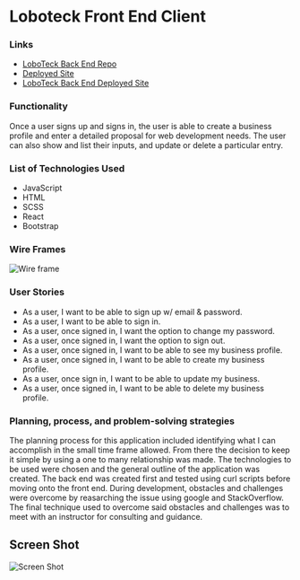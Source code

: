 # Loboteck Front End Client

### Links
- [LoboTeck Back End Repo](https://github.com/Ismaeltech/LoboTeck-Express-API)
- [Deployed Site](https://ismaeltech.github.io/React-Development-Site/#/)
- [LoboTeck Back End Deployed Site](https://loboteck-express.herokuapp.com/)

### Functionality

Once a user signs up and signs in, the user is able to create a business profile and enter a detailed proposal for web development needs. The user can also show and list their inputs, and update or delete a particular entry.

### List of Technologies Used

- JavaScript
- HTML
- SCSS
- React
- Bootstrap

### Wire Frames

![Wire frame](https://i.imgur.com/bhmQxu5.png)

### User Stories
- As a user, I want to be able to sign up w/ email & password.
- As a user, I want to be able to sign in.
- As a user, once signed in, I want the option to change my password.
- As a user, once signed in, I want the option to sign out.
- As a user, once signed in, I want to be able to see my business profile.
- As a user, once signed in, I want to be able to create my business profile.
- As a user, once sign in, I want to be able to update my business.
- As a user, once signed in, I want to be able to delete my business profile.

### Planning, process, and problem-solving strategies

The planning process for this application included identifying what I can accomplish in the small time frame allowed. From there the decision to keep it simple by using a one to many relationship was made. The technologies to be used were chosen and the general outline of the application was created. The back end was created first and tested using curl scripts before moving onto the front end. During development, obstacles and challenges were overcome by reasarching the issue using google and StackOverflow. The final technique used to overcome said obstacles and challenges was to meet with an instructor for consulting and guidance.

## Screen Shot

![Screen Shot](https://i.imgur.com/HMqCTFd.png)
